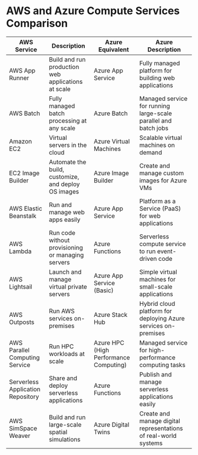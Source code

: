 # AWS and Azure Compute Services Comparison

| **AWS Service**                          | **Description**                                           | **Azure Equivalent**                   | **Azure Description**                                   |
|------------------------------------------|-----------------------------------------------------------|----------------------------------------|-------------------------------------------------------|
| AWS App Runner                           | Build and run production web applications at scale       | Azure App Service                      | Fully managed platform for building web applications    |
| AWS Batch                                | Fully managed batch processing at any scale              | Azure Batch                            | Managed service for running large-scale parallel and batch jobs |
| Amazon EC2                               | Virtual servers in the cloud                              | Azure Virtual Machines                 | Scalable virtual machines on demand                    |
| EC2 Image Builder                        | Automate the build, customize, and deploy OS images      | Azure Image Builder                    | Create and manage custom images for Azure VMs         |
| AWS Elastic Beanstalk                    | Run and manage web apps easily                           | Azure App Service                      | Platform as a Service (PaaS) for web applications      |
| AWS Lambda                               | Run code without provisioning or managing servers         | Azure Functions                        | Serverless compute service to run event-driven code    |
| AWS Lightsail                            | Launch and manage virtual private servers                 | Azure App Service (Basic)             | Simple virtual machines for small-scale applications    |
| AWS Outposts                             | Run AWS services on-premises                              | Azure Stack Hub                        | Hybrid cloud platform for deploying Azure services on-premises |
| AWS Parallel Computing Service           | Run HPC workloads at scale                                | Azure HPC (High Performance Computing) | Managed service for high-performance computing tasks    |
| Serverless Application Repository        | Share and deploy serverless applications                  | Azure Functions                        | Publish and manage serverless applications easily      |
| AWS SimSpace Weaver                      | Build and run large-scale spatial simulations             | Azure Digital Twins                    | Create and manage digital representations of real-world systems |
